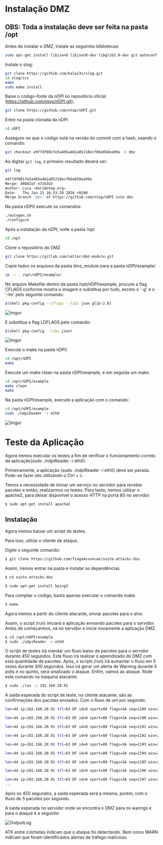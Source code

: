 # Instalação DMZ

## OBS: Toda a instalação deve ser feita na pasta /opt

Antes de instalar o DMZ, instale as seguintes bibliotecas:
```bash
sudo apt-get install libjson0 libjson0-dev libglib2.0-dev git autoconf libtool libpcap-dev
```
Instale o slog:
```bash
git clone https://github.com/kala13x/slog.git
cd slog/src
make
sudo make install
```

Baixe o código-fonte da nDPI no repositório oficial (https://github.com/ntop/nDPI.git);
```bash
git clone https://github.com/ntop/nDPI.git
```

Entre na pasta clonada da nDPI
```bash
cd nDPI
```
Assegure-se que o código está na versão do commit com a hash, usando o comando:
```bash
git checkout e9f7df081fe5a405a462a85218ecf66e858ea99a -b dmz
```
Ao digitar ```git log```, o primeiro resultado deverá ser:
```bash
git log

e9f7df081fe5a405a462a85218ecf66e858ea99a
Merge: d0b83a7 e7cb3d3
Author: Luca <deri@ntop.org>
Date:   Thu Jan 21 16:33:20 2016 +0100
Merge branch 'dev' of https://github.com/ntop/nDPI into dev
```

Na pasta nDPI/ execute os comandos:
```bash
./autogen.sh
./configure
```

Após a instalação da nDPI, volte a pasta /opt

```bash
cd /opt
```

Clone o repositório do DMZ
```bash
git clone https://gitlab.com/saltar/dmz-module.git
```
Copie todos os arquivos da pasta dmz_module para a pasta nDPI/example/
```bash
cp -r . /opt/nDPI/example/
```

No arquivo Makefile dentro da pasta /opt/nDPI/example, procure a flag CFLAGS conforme mostra a imagem e substitua por tudo, exceto o '-g' e o '-lm' pelo seguinte comando:
```bash
$(shell pkg-config --cflags --libs json glib-2.0)
```
![Imgur](http://i.imgur.com/i1fkfzc.png)

E substitua a flag LDFLAGS pelo comando:
```bash
$(shell pkg-config --libs json)
```
![Imgur](http://i.imgur.com/UI4Gmry.png)

Execute o make na pasta nDPI/
```bash
cd /opt/nDPI
make
```

Execute um make clean na pasta nDPI/example, e em seguida um make.
```bash
cd /opt/nDPI/example
make clean
make
```
Na pasta nDPI/example, execute a aplicação com o comando:
```bash
cd /opt/nDPI/example
sudo ./ndpiReader -i eth0
```

![Imgur](http://i.imgur.com/fLXemNS.png)

# Teste da Aplicação
Agora iremos executar os testes a fim de verificar o funcionamento correto da
aplicação(sudo ./ndpiReader -i eth0).

Primeiramente, a aplicação (sudo ./ndpiReader -i eth0) deve ser parada.
Pode-se fazer isto utilizando o Ctrl + c.

Temos a necessidade de iniciar um serviço no servidor para receber pacotes e então, realizarmos os
testes. Para tanto, iremos utilizar o apache2, para deixar disponível o acesso HTTP
na porta 80 no servidor.

```bash
$ sudo apt-get install apache2
```

## Instalação
Agora iremos baixar um script de testes.

Para isso, utilize o cliente de ataque.

Digite o seguinte comando:
```bash
$ git clone https://github.com/TiagoAssuncao/suite-attacks-dos
```
Assim, iremos entrar na pasta e instalar as dependências.

```bash
$ cd suite-attacks-dos

$ sudo apt-get install hping3
```

Para compilar o código, basta apenas executar o comando make.
```bash
$ make
```

Agora iremos a partir do cliente atacante, enviar pacotes para o alvo.

Assim, o script (run) iniciará a aplicação
enviando pacotes para o servidor. Antes de começarmos, vá no servidor e inicie novamente
a aplicação DMZ.

```bash
$ cd /opt/nDPI/example
$ sudo ./ndpiReader -i eth0
```

O script de testes irá mandar um fluxo baixo de pacotes para o servidor durante
450 segundos. Este fluxo irá realizar o aprendizado do DMZ com esta quantidade de pacotes. Após,
o script(./run) irá aumentar o fluxo em 5 vezes durante 300 segundos. Isso irá gerar um alerta
de Warning durante 4 polls e no quinto, será sinalizado o ataque. Enfim, vamos ao
ataque. Rode este comando na máquina atacante:

```bash
$ sudo ./run -s 192.168.20.91
```

A saída esperada do script de teste, no cliente atacante, são as confirmações dos pacotes enviados.
Com o fluxo de um por segundo:

```bash
len=44 ip=192.168.20.91 ttl=63 DF id=0 sport=80 flags=SA seq=1189 win=29200 rtt=4.3 ms

len=44 ip=192.168.20.91 ttl=63 DF id=0 sport=80 flags=SA seq=1190 win=29200 rtt=8.3 ms

len=44 ip=192.168.20.91 ttl=63 DF id=0 sport=80 flags=SA seq=1191 win=29200 rtt=4.3 ms

len=44 ip=192.168.20.91 ttl=63 DF id=0 sport=80 flags=SA seq=1192 win=29200 rtt=4.3 ms

len=44 ip=192.168.20.91 ttl=63 DF id=0 sport=80 flags=SA seq=1193 win=29200 rtt=4.3 ms

len=44 ip=192.168.20.91 ttl=63 DF id=0 sport=80 flags=SA seq=1194 win=29200 rtt=11.7 ms

len=44 ip=192.168.20.91 ttl=63 DF id=0 sport=80 flags=SA seq=1195 win=29200 rtt=23.4 ms

len=44 ip=192.168.20.91 ttl=63 DF id=0 sport=80 flags=SA seq=1196 win=29200 rtt=3.2 ms

len=44 ip=192.168.20.91 ttl=63 DF id=0 sport=80 flags=SA seq=1197 win=29200 rtt=3.3 ms
...
```

Após os 450 segundos, a saída esperada será a mesma, porém, com o fluxo de 5 pacotes
por segundo.

A saída esperada no servidor onde se encontra o DMZ para os warings e para o ataque
é a seguinte:

![OutputLog](https://raw.githubusercontent.com/wiki/TiagoAssuncao/suite-attacks-dos/atc.png)

ATK entre colchetes indicam que o ataque foi detectando.
Bem como WARN indicam que foram identificados alertas de tráfego malicioso.
